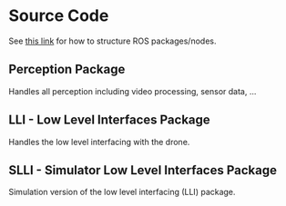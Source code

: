 # Source Code

See [this link](https://jchisholm204.github.io/posts/ros_project_templating/) for how to structure ROS packages/nodes.

## Perception Package
Handles all perception including video processing, sensor data, ...

## LLI - Low Level Interfaces Package
Handles the low level interfacing with the drone.

## SLLI - Simulator Low Level Interfaces Package
Simulation version of the low level interfacing (LLI) package.
